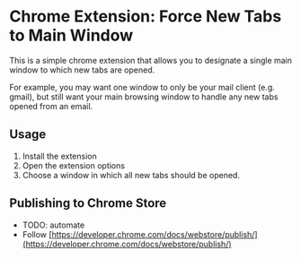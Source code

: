 # Chrome Extension: Force New Tabs to Main Window
This is a simple chrome extension that allows you to designate
a single main window to which new tabs are opened.

For example, you may want one window to only be your mail client (e.g. gmail),
but still want your main browsing window to handle any new tabs opened from an email.

## Usage
1. Install the extension
2. Open the extension options
3. Choose a window in which all new tabs should be opened.

## Publishing to Chrome Store
* TODO: automate
* Follow [https://developer.chrome.com/docs/webstore/publish/](https://developer.chrome.com/docs/webstore/publish/)
